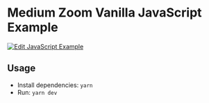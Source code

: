 # Medium Zoom Vanilla JavaScript Example

[![Edit JavaScript Example](https://codesandbox.io/static/img/play-codesandbox.svg)](https://codesandbox.io/s/github/francoischalifour/medium-zoom/tree/master/examples/vanilla?file=/src/index.js)

## Usage

- Install dependencies: `yarn`
- Run: `yarn dev`
